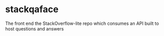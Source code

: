 # stackqaface
The front end the StackOverflow-lite repo which consumes an API built to host questions and answers
